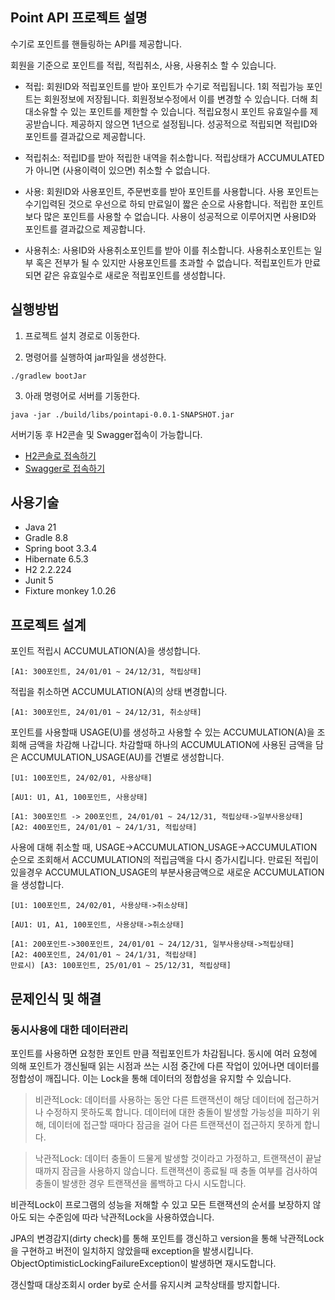 ## Point API 프로젝트 설명

수기로 포인트를 핸들링하는 API를 제공합니다.

회원을 기준으로 포인트를 적립, 적립취소, 사용, 사용취소 할 수 있습니다.

* 적립: 회원ID와 적립포인트를 받아 포인트가 수기로 적립됩니다.
 1회 적립가능 포인트는 회원정보에 저장됩니다. 회원정보수정에서 이를 변경할 수 있습니다.
 더해 최대소유할 수 있는 포인트를 제한할 수 있습니다.
 적립요청시 포인트 유효일수를 제공받습니다. 제공하지 않으면 1년으로 설정됩니다.
 성공적으로 적립되면 적립ID와 포인트를 결과값으로 제공합니다.


* 적립취소: 적립ID를 받아 적립한 내역을 취소합니다.
 적립상태가 ACCUMULATED가 아니면 (사용이력이 있으면) 취소할 수 없습니다.


* 사용: 회원ID와 사용포인트, 주문번호를 받아 포인트를 사용합니다.
 사용 포인트는 수기입력된 것으로 우선으로 하되 만료일이 짧은 순으로 사용합니다.
 적립한 포인트보다 많은 포인트를 사용할 수 없습니다.
 사용이 성공적으로 이루어지면 사용ID와 포인트를 결과값으로 제공합니다.


* 사용취소: 사용ID와 사용취소포인트를 받아 이를 취소합니다.
 사용취소포인트는 일부 혹은 전부가 될 수 있지만 사용포인트를 초과할 수 없습니다.
 적립포인트가 만료되면 같은 유효일수로 새로운 적립포인트를 생성합니다.


## 실행방법

1. 프로젝트 설치 경로로 이동한다.

2. 명령어를 실행하여 jar파일을 생성한다.

```shell
./gradlew bootJar
```

3. 아래 명령어로 서버를 기동한다.

```shell
java -jar ./build/libs/pointapi-0.0.1-SNAPSHOT.jar
```
서버기동 후 H2콘솔 및 Swagger접속이 가능합니다.
* [H2콘솔로 접속하기](http://localhost:8080/h2-console)
* [Swagger로 접속하기](http://localhost:8080/api-test)

## 사용기술

* Java 21
* Gradle 8.8
* Spring boot 3.3.4
* Hibernate 6.5.3
* H2 2.2.224
* Junit 5
* Fixture monkey 1.0.26
  <br/>

## 프로젝트 설계
포인트 적립시 ACCUMULATION(A)을 생성합니다. 
```
[A1: 300포인트, 24/01/01 ~ 24/12/31, 적립상태]
```

적립을 취소하면 ACCUMULATION(A)의 상태 변경합니다.
```
[A1: 300포인트, 24/01/01 ~ 24/12/31, 취소상태]
```

포인트를 사용할때 USAGE(U)를 생성하고 사용할 수 있는 ACCUMULATION(A)을 조회해 금액을 차감해 나갑니다.
 차감할때 하나의 ACCUMULATION에 사용된 금액을 담은 ACCUMULATION_USAGE(AU)를 건별로 생성합니다.
```
[U1: 100포인트, 24/02/01, 사용상태]

[AU1: U1, A1, 100포인트, 사용상태]

[A1: 300포인트 -> 200포인트, 24/01/01 ~ 24/12/31, 적립상태->일부사용상태]
[A2: 400포인트, 24/01/01 ~ 24/1/31, 적립상태]
```

사용에 대해 취소할 때, USAGE->ACCUMULATION_USAGE->ACCUMULATION 순으로 조회해서 ACCUMULATION의 
 적립금액을 다시 증가시킵니다. 만료된 적립이 있을경우 ACCUMULATION_USAGE의 부분사용금액으로 새로운 ACCUMULATION을 
 생성합니다.
```
[U1: 100포인트, 24/02/01, 사용상태->취소상태]

[AU1: U1, A1, 100포인트, 사용상태->취소상태]

[A1: 200포인트->300포인트, 24/01/01 ~ 24/12/31, 일부사용상태->적립상태]
[A2: 400포인트, 24/01/01 ~ 24/1/31, 적립상태]
만료시) [A3: 100포인트, 25/01/01 ~ 25/12/31, 적립상태]
```

## 문제인식 및 해결

### 동시사용에 대한 데이터관리
포인트를 사용하면 요청한 포인트 만큼 적립포인트가 차감됩니다.
동시에 여러 요청에 의해 포인트가 갱신될때 읽는 시점과 쓰는 시점 중간에 다른 작업이 있어나면 데이터를 정합성이 깨집니다.
이는 Lock을 통해 데이터의 정합성을 유지할 수 있습니다.

> 비관적Lock: 데이터를 사용하는 동안 다른 트랜잭션이 해당 데이터에 접근하거나 수정하지 못하도록 합니다. 데이터에 대한 충돌이 발생할 가능성을 피하기 위해, 데이터에 접근할 때마다 잠금을 걸어 다른 트랜잭션이 접근하지 못하게 합니다.

> 낙관적Lock: 데이터 충돌이 드물게 발생할 것이라고 가정하고, 트랜잭션이 끝날 때까지 잠금을 사용하지 않습니다. 트랜잭션이 종료될 때 충돌 여부를 검사하여 충돌이 발생한 경우 트랜잭션을 롤백하고 다시 시도합니다.

비관적Lock이 프로그램의 성능을 저해할 수 있고 모든 트랜잭션의 순서를 보장하지 않아도 되는 수준임에 따라 낙관적Lock을 사용하였습니다.

JPA의 변경감지(dirty check)를 통해 포인트를 갱신하고
version을 통해 낙관적Lock을 구현하고 버전이 일치하지 않았을때 exception을 발생시킵니다.
ObjectOptimisticLockingFailureException이 발생하면 재시도합니다.

갱신할때 대상조회시 order by로 순서를 유지시켜 교착상태를 방지합니다.

